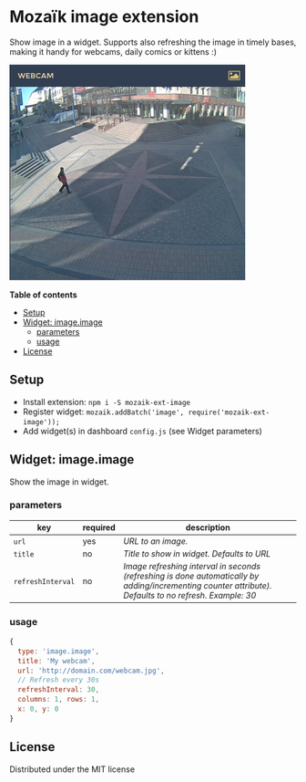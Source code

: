 # Mozaïk image extension

Show image in a widget. Supports also refreshing the image in timely bases, making it handy for webcams, daily comics or kittens :)

![preview](https://raw.githubusercontent.com/juhamust/mozaik-ext-image/master/preview.png)

**Table of contents**
<!-- MarkdownTOC depth=0 autolink=true bracket=round -->

- [Setup](#setup)
- [Widget: image.image](#widget-imageimage)
  - [parameters](#parameters)
  - [usage](#usage)
- [License](#license)

<!-- /MarkdownTOC -->

## Setup

- Install extension: `npm i -S mozaik-ext-image`
- Register widget: `mozaik.addBatch('image', require('mozaik-ext-image'));`
- Add widget(s) in dashboard `config.js` (see Widget parameters)

## Widget: image.image

Show the image in widget.

### parameters

key                | required | description
-------------------|----------|---------------
`url`              | yes      | *URL to an image.*
`title`            | no       | *Title to show in widget. Defaults to URL*
`refreshInterval`  | no       | *Image refreshing interval in seconds (refreshing is done automatically by adding/incrementing counter attribute). Defaults to no refresh. Example: 30*

### usage

```javascript
{
  type: 'image.image',
  title: 'My webcam',
  url: 'http://domain.com/webcam.jpg',
  // Refresh every 30s
  refreshInterval: 30,
  columns: 1, rows: 1,
  x: 0, y: 0
}
```

## License

Distributed under the MIT license
